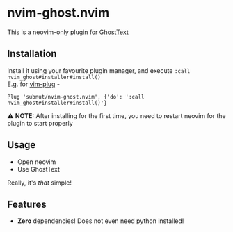 # nvim-ghost.nvim

This is a neovim-only plugin for
[GhostText](https://github.com/GhostText/GhostText)

## Installation

Install it using your favourite plugin manager, and execute
`:call nvim_ghost#installer#install()`  
E.g. for [vim-plug](https://github.com/junegunn/vim-plug) -

```vim
Plug 'subnut/nvim-ghost.nvim', {'do': ':call nvim_ghost#installer#install()'}
```

:warning: **NOTE:** After installing for the first time, you need to restart
neovim for the plugin to start properly

## Usage

- Open neovim
- Use GhostText

Really, it's _that_ simple!

## Features

- **Zero** dependencies! Does not even need python installed!

